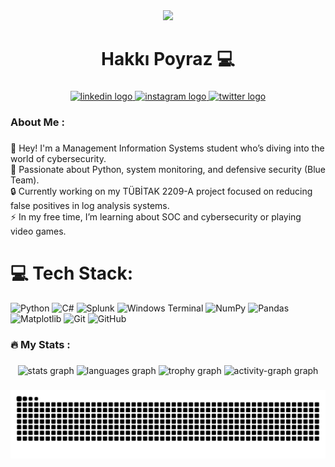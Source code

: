 <div align="center">
  <img height="150" src="https://i.pinimg.com/originals/7f/7f/28/7f7f2882899755a705a2953b6fcfc263.gif"  />
</div>

###

<h1 align="center">Hakkı Poyraz 💻</h1>

###

<div align="center">
  <a href="https://www.linkedin.com/in/hakkipoyraz/" target="_blank">
    <img src="https://img.shields.io/static/v1?message=LinkedIn&logo=linkedin&label=&color=0077B5&logoColor=white&labelColor=&style=for-the-badge" height="25" alt="linkedin logo"  />
  </a>
  <a href="https://www.instagram.com/hakkipyrrz/" target="_blank">
    <img src="https://img.shields.io/static/v1?message=Instagram&logo=instagram&label=&color=E4405F&logoColor=white&labelColor=&style=for-the-badge" height="25" alt="instagram logo"  />
  </a>
  <a href="https://x.com/hakkipyrz" target="_blank">
    <img src="https://img.shields.io/static/v1?message=Twitter&logo=twitter&label=&color=1DA1F2&logoColor=white&labelColor=&style=for-the-badge" height="25" alt="twitter logo"  />
  </a>
</div>

###

<h3 align="left">About Me :</h3>

###

<p align="left">👋 Hey! I'm a Management Information Systems student who’s diving into the world of cybersecurity.<br>🧠 Passionate about Python, system monitoring, and defensive security (Blue Team).<br>🔒 Currently working on my TÜBİTAK 2209-A project focused on reducing false positives in log analysis systems.<br>⚡ In my free time, I’m learning about SOC and cybersecurity or playing video games.</p>

###

# 💻 Tech Stack:
![Python](https://img.shields.io/badge/python-3670A0?style=for-the-badge&logo=python&logoColor=ffdd54) ![C#](https://img.shields.io/badge/c%23-%23239120.svg?style=for-the-badge&logo=csharp&logoColor=white) ![Splunk](https://img.shields.io/badge/splunk-%23000000.svg?style=for-the-badge&logo=splunk&logoColor=white) ![Windows Terminal](https://img.shields.io/badge/Windows%20Terminal-%234D4D4D.svg?style=for-the-badge&logo=windows-terminal&logoColor=white)  ![NumPy](https://img.shields.io/badge/numpy-%23013243.svg?style=for-the-badge&logo=numpy&logoColor=white) ![Pandas](https://img.shields.io/badge/pandas-%23150458.svg?style=for-the-badge&logo=pandas&logoColor=white) ![Matplotlib](https://img.shields.io/badge/Matplotlib-%23ffffff.svg?style=for-the-badge&logo=Matplotlib&logoColor=black) ![Git](https://img.shields.io/badge/git-%23F05033.svg?style=for-the-badge&logo=git&logoColor=white) ![GitHub](https://img.shields.io/badge/github-%23121011.svg?style=for-the-badge&logo=github&logoColor=white) 


###

<h3 align="left">🔥   My Stats :</h3>

###

<div align="center">
  <img src="https://github-readme-stats.vercel.app/api?username=hakkipyrz&hide_title=false&hide_rank=false&show_icons=true&include_all_commits=true&count_private=true&disable_animations=false&theme=chartreuse-dark&locale=en&hide_border=false&order=1" height="150" alt="stats graph"  />
  <img src="https://github-readme-stats.vercel.app/api/top-langs?username=hakkipyrz&locale=en&hide_title=false&layout=compact&card_width=320&langs_count=5&theme=chartreuse-dark&hide_border=false&order=2" height="150" alt="languages graph"  />
  <img src="https://github-profile-trophy.vercel.app?username=hakkipyrz&theme=matrix&column=-1&row=1&margin-w=8&margin-h=8&no-bg=false&no-frame=false&order=4" height="150" alt="trophy graph"  />
  <img src="https://github-readme-activity-graph.vercel.app/graph?username=hakkipyrz&radius=16&theme=chartreuse-dark&area=true&order=5" height="300" alt="activity-graph graph"  />
</div>

###

<img src="https://raw.githubusercontent.com/hakkipyrz/hakkipyrz/output/snake.svg" alt="Snake animation" />

###
